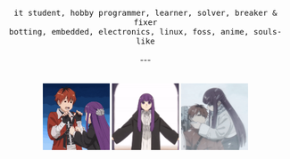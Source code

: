<div align="center">
<br>
<samp>
  it student, hobby programmer, learner, solver, breaker & fixer<br>
  botting, embedded, electronics, linux, foss, anime, souls-like<br>
</samp>
<br>---<br>
<br><br>
  <img src="assets/fern1.gif" width=120 height=120 />
  <img src="assets/fern2.gif" width=120 height=120 />
  <img src="assets/fern3.gif" width=120 height=120 />
</div>